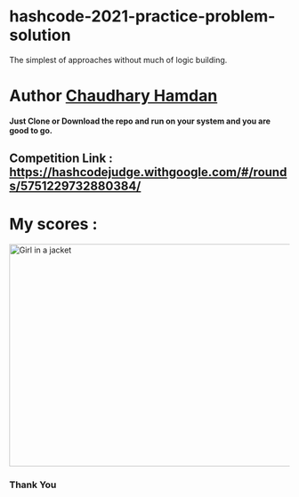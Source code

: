 # hashcode-2021-practice-problem-solution
The simplest of approaches without much of logic building.
# Author <a href="https://chaudharyhamdan.me/">Chaudhary Hamdan </a>
#### Just Clone or Download the repo and run on your system and you are good to go.
## Competition Link : <a href="https://hashcodejudge.withgoogle.com/#/rounds/5751229732880384/"> https://hashcodejudge.withgoogle.com/#/rounds/5751229732880384/ </a>

# My scores : 
<img src="https://github.com/hamdan-codes/hashcode-2021-practice-problem-solution/blob/main/Scores.PNG?raw=true" alt="Girl in a jacket" width="800" height="400">

### Thank You
